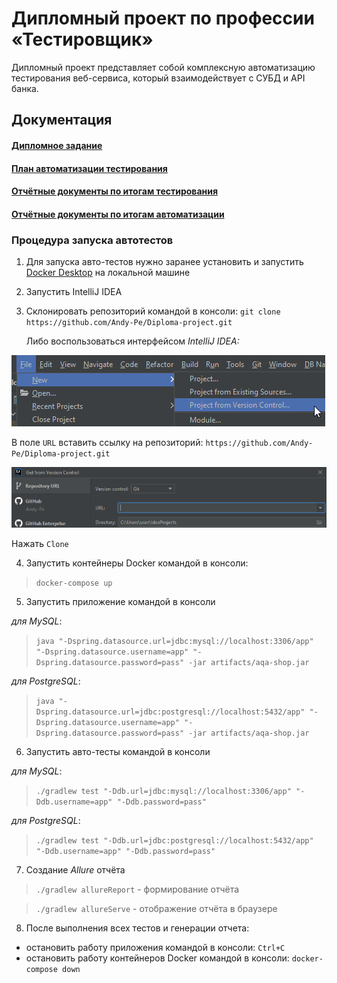 # Дипломный проект по профессии «Тестировщик»

Дипломный проект представляет собой комплексную автоматизацию тестирования веб-сервиса, который взаимодействует с СУБД и API банка.

## Документация

#### [Дипломное задание](https://github.com/netology-code/qa-diploma)

#### [План автоматизации тестирования](https://github.com/Andy-Pe/Diploma-project/blob/main/Documentation/Plan.md)

#### [Отчётные документы по итогам тестирования](https://github.com/Andy-Pe/Diploma-project/blob/main/Documentation/Report.md)

#### [Отчётные документы по итогам автоматизации](https://github.com/Andy-Pe/Diploma-project/blob/main/Documentation/Summary.md)

### Процедура запуска автотестов
1. Для запуска авто-тестов нужно заранее установить и запустить [Docker Desktop](https://github.com/netology-code/aqa-homeworks/blob/master/docker/installation.md) на локальной машине

2. Запустить IntelliJ IDEA 

3. Склонировать репозиторий командой в консоли:
   `git clone https://github.com/Andy-Pe/Diploma-project.git`

   Либо воспользоваться интерфейсом *IntelliJ IDEA:*

![img.png](img-test-run/img.png)

В поле `URL` вставить ссылку на репозиторий: `https://github.com/Andy-Pe/Diploma-project.git`

![img_1.png](img-test-run/img_1.png)

Нажать `Clone`

4. Запустить контейнеры Docker командой в консоли:
>`docker-compose up`

5. Запустить приложение командой в консоли

*для MySQL*:
> `java "-Dspring.datasource.url=jdbc:mysql://localhost:3306/app" "-Dspring.datasource.username=app" "-Dspring.datasource.password=pass" -jar artifacts/aqa-shop.jar`

*для PostgreSQL*:
> `java "-Dspring.datasource.url=jdbc:postgresql://localhost:5432/app" "-Dspring.datasource.username=app" "-Dspring.datasource.password=pass" -jar artifacts/aqa-shop.jar`

6. Запустить авто-тесты командой в консоли

*для MySQL*:
> `./gradlew test "-Ddb.url=jdbc:mysql://localhost:3306/app" "-Ddb.username=app" "-Ddb.password=pass"`

*для PostgreSQL*:
> `./gradlew test "-Ddb.url=jdbc:postgresql://localhost:5432/app" "-Ddb.username=app" "-Ddb.password=pass"`

7. Создание *Allure* отчёта
> `./gradlew allureReport` - формирование отчёта

> `./gradlew allureServe` - отображение отчёта в браузере

8. После выполнения всех тестов и генерации отчета:

- остановить работу приложения командой в консоли:
   `Ctrl+C`
- остановить работу контейнеров Docker командой в консоли:
   `docker-compose down`
